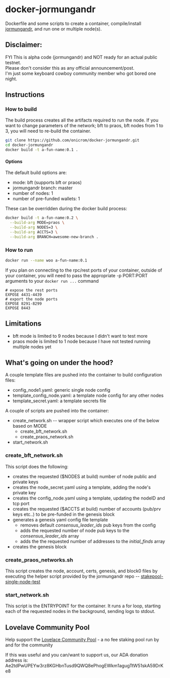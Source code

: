 # docker-jormungandr

Dockerfile and some scripts to create a container, compile/install [jormungandr](https://github.com/input-output-hk/jormungandr), and run one or multiple node(s).

## Disclaimer:
FYI This is alpha code (jormungandr) and NOT ready for an actual public testnet.  
Please don't consider this as any official announcement/post.  
I'm just some keyboard cowboy community member who got bored one night.  


## Instructions

### How to build

The build process creates all the artifacts required to run the node.  If you want to change parameters of the network; bft to praos, bft nodes from 1 to 3, you will need to re-build the container.

```bash
git clone https://github.com/onicrom/docker-jormungandr.git
cd docker-jormungandr
docker build -t a-fun-name:0.1 .
```

#### Options

The default build options are:
- mode: bft (supports bft or praos)
- jormungandr branch: master
- number of nodes: 1
- number of pre-funded wallets: 1

These can be overridden during the docker build process:
```bash
docker build -t a-fun-name:0.2 \
  --build-arg MODE=praos \
  --build-arg NODES=3 \
  --build-arg ACCTS=3 \
  --build-arg BRANCH=awesome-new-branch .
  ```
  
### How to run

```bash
docker run --name woo a-fun-name:0.1
```

If you plan on connecting to the rpc/rest ports of your container, outside of your container, you will need to pass the appropriate -p PORT:PORT arguments to your ```docker run ...``` command

```
# expose the rest ports
EXPOSE 4431-4439
# export the node ports
EXPOSE 8291-8299
EXPOSE 8443
```

## Limitations

- bft mode is limited to 9 nodes because I didn't want to test more
- praos mode is limited to 1 node because I have not tested running multiple nodes yet

## What's going on under the hood?

A couple template files are pushed into the container to build configuration files:
- config_node1.yaml: generic single node config
- template_config_node.yaml: a template node config for any other nodes
- template_secret.yaml: a template secrets file

A couple of scripts are pushed into the container:
- create_network.sh -- wrapper script which executes one of the below based on MODE
  - create_bft_network.sh
  - create_praos_network.sh
- start_network.sh

### create_bft_network.sh

This script does the following:
- creates the requested ($NODES at build) number of node public and private keys
- creates the node_secret.yaml using a template, adding the node's private key
- creates the config_node.yaml using a template, updating the nodeID and tcp port
- creates the requested ($ACCTS at build) number of accounts (pub/prv keys etc..) to be pre-funded in the genesis block
- generates a genesis yaml config file template
  - removes default *consensus_leader_ids* pub keys from the config
  - adds the requested number of node pub keys to the *consensus_leader_ids* array
  - adds the the requested number of addresses to the *initial_finds* array
- creates the genesis block

### create_praos_networks.sh

This script creates the node, account, certs, genesis, and block0 files by executing the helper script provided by the jormungandr repo -- 
[stakepool-single-node-test](https://github.com/input-output-hk/jormungandr/blob/master/scripts/stakepool-single-node-test)

### start_network.sh

This script is the ENTRYPOINT for the container.  It runs a for loop, starting each of the requested nodes in the background, sending logs to stdout.

 
 
## Lovelave Community Pool 
Help support the [Lovelace Community Pool](https://lovelace.community) - a no fee staking pool run by and for the community

If this was useful and you can/want to support us, our ADA donation address is:
Ae2tdPwUPEYw3rz8KGHbnTusd9QWQ8ePhogEWkm1agugTtW51skA59DrKe8 
